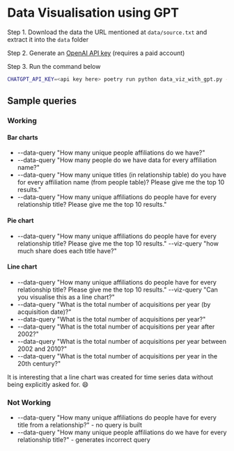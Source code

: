 # Data Visualisation using GPT

Step 1. Download the data the URL mentioned at `data/source.txt` and extract it into the `data` folder

Step 2. Generate an [OpenAI API key](https://platform.openai.com/account/api-keys) (requires a paid account)

Step 3. Run the command below

```bash
CHATGPT_API_KEY=<api key here> poetry run python data_viz_with_gpt.py --data-query <data-query> --viz-query <viz-query>
```

## Sample queries
### Working
#### Bar charts
* --data-query "How many unique people affiliations do we have?"
* --data-query "How many people do we have data for every affiliation name?"
* --data-query "How many unique titles (in relationship table) do you have for every affiliation name (from people table)? Please give me the top 10 results."
* --data-query "How many unique affiliations do people have for every relationship title? Please give me the top 10 results."

#### Pie chart
* --data-query "How many unique affiliations do people have for every relationship title? Please give me the top 10 results." --viz-query "how much share does each title have?"

#### Line chart
* --data-query "How many unique affiliations do people have for every relationship title? Please give me the top 10 results." --viz-query "Can you visualise this as a line chart?"
* --data-query "What is the total number of acquisitions per year (by acquisition date)?"
* --data-query "What is the total number of acquisitions per year?"
* --data-query "What is the total number of acquisitions per year after 2002?"
* --data-query "What is the total number of acquisitions per year between 2002 and 2010?"
* --data-query "What is the total number of acquisitions per year in the 20th century?"

It is interesting that a line chart was created for time series data without being explicitly asked for. :smile:

### Not Working
* --data-query "How many unique affiliations do people have for every title from a relationship?" - no query is built
* --data-query "How many unique people affiliations do we have for every relationship title?" - generates incorrect query
